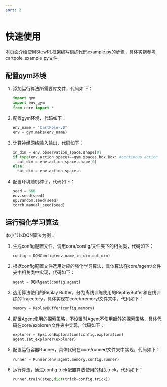 ```yaml
---
sort: 2
---
```


# 快速使用

本页面介绍使用StewRL框架编写训练代码example.py的步骤，具体实例参考cartpole_example.py文件。

## 配置gym环境

1. 添加运行算法所需要库文件，代码如下：

   ```python
   import gym
   import env_gym
   from core import *
   ```

   

2. 配置gym环境，代码如下：

   ```python
   env_name = "CartPole-v0"
   env = gym.make(env_name)
   ```

   

3. 计算神经网络输入输出，代码如下：

   ```python
   in_dim = env.observation_space.shape[0]
   if type(env.action_space)==gym.spaces.box.Box: #continous action 
     out_dim = env.action_space.shape[0]
   else:
     out_dim = env.action_space.n
   ```

   

4. 配置环境随机种子，代码如下：

   ```python
   seed = 666
   env.seed(seed)
   np.random.seed(seed)
   torch.manual_seed(seed)
   ```

## 运行强化学习算法

本小节以DQN算法为例：

1. 生成config配置文件，调用core/config/文件夹下的相关类，代码如下：

   ```python
   config = DQNConfig(env_name,in_dim,out_dim)
   ```

   

2. 根据config配置文件选用对应的强化学习算法，具体算法在core/agent/文件夹中相关类中实现，代码如下：

   ```python
   agent = DQNAgent(config.agent)
   ```

   

3. 选用算法使用的Replay Buffer，分为离线训练使用的ReplayBuffer和在线训练的Trajectory，具体实现在core/memory/文件夹中，代码如下：

   ```python
   memory = ReplayBuffer(config.memory)
   ```

   

4. 配置Agent使用的探索策略，不设置时Agent不使用额外的探索策略，具体代码在core/explorer/文件夹中实现，代码如下：

   ```python
   explorer = EpsilonExploration(config.exploration)
   agent.set_explorer(explorer)
   ```

   

5. 配置运行容器Runner，具体代码在core/runner/文件夹中实现，代码如下：

   ```python
   runner = Runner(env,agent,memory,config.runner)
   ```

   

6. 运行算法，通过config.trick配置算法使用的相关trick，代码如下：

   ```python
   runner.train(step,dict(trick=config.trick))
   ```

   
